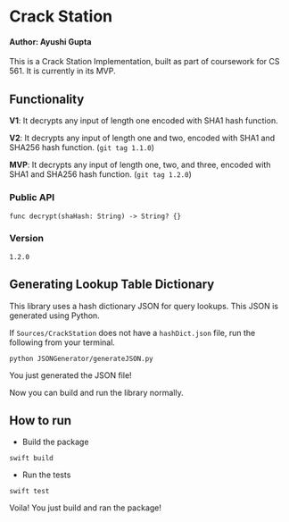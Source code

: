 # Crack Station
#### **Author**: Ayushi Gupta
This is a Crack Station Implementation, built as part of coursework for CS 561. It is currently in its MVP. 

## Functionality
**V1**: It decrypts any input of length one encoded with SHA1 hash function. 

**V2**: It decrypts any input of length one and two, encoded with SHA1 and SHA256 hash function. (`git tag 1.1.0`)

**MVP**: It decrypts any input of length one, two, and three, encoded with SHA1 and SHA256 hash function. (`git tag 1.2.0`)

### Public API
```
func decrypt(shaHash: String) -> String? {}
```

### Version
`1.2.0`


## Generating Lookup Table Dictionary

This library uses a hash dictionary JSON for query lookups. This JSON is generated using Python.

If `Sources/CrackStation` does not have a `hashDict.json` file, run the following from your terminal. 

```
python JSONGenerator/generateJSON.py
``` 

You just generated the JSON file!

Now you can build and run the library normally.

## How to run

* Build the package
```
swift build
```
* Run the tests
```
swift test
```
Voila! You just build and ran the package!

